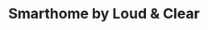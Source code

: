 ---
title: "Smarthome by Loud & Clear"
url: /glasgow/smarthome-by-loud-and-clear/
shop: electronics
---